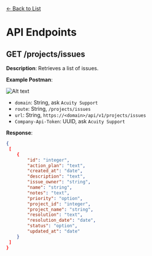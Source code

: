 [<- Back to List](https://github.com/AcuityPPM/APIs/blob/main/endpoints/list.md)

# API Endpoints

## GET /projects/issues

**Description**: Retrieves a list of issues.

**Example Postman**:

![Alt text](https://github.com/AcuityPPM/APIs/blob/main/img/get_headers.webp)

- `domain`: String, ask `Acuity Support`
- `route`: String, `/projects/issues`
- `url`: String, `https://<domain>/api/v1/projects/issues`
- `Company-Api-Token`: UUID, ask `Acuity Support`

**Response**:

```json
{
 [
    {
        "id": "integer",
        "action_plan": "text",
        "created_at": "date",
        "description": "text",
        "issue_owner": "string",
        "name": "string",
        "notes": "text",
        "priority": "option",
        "project_id": "integer",
        "project_name": "string",
        "resolution": "text",
        "resolution_date": "date",
        "status": "option",
        "updated_at": "date"
    }
 ]
}
```

